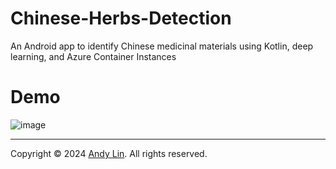 # Chinese-Herbs-Detection
An Android app to identify Chinese medicinal materials using Kotlin, deep learning, and Azure Container Instances

# Demo
![image](https://github.com/andy2167565/Chinese-Herbs-Detection/blob/main/application/Chinese%20Herbs%20Detection%20App%20Demo.gif)

***
Copyright © 2024 [Andy Lin](https://github.com/andy2167565). All rights reserved.
